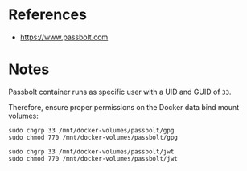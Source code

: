 # References

- https://www.passbolt.com

# Notes

Passbolt container runs as specific user with a UID and GUID of `33`.

Therefore, ensure proper permissions on the Docker data bind mount volumes:

````
sudo chgrp 33 /mnt/docker-volumes/passbolt/gpg
sudo chmod 770 /mnt/docker-volumes/passbolt/gpg

sudo chgrp 33 /mnt/docker-volumes/passbolt/jwt
sudo chmod 770 /mnt/docker-volumes/passbolt/jwt
````
